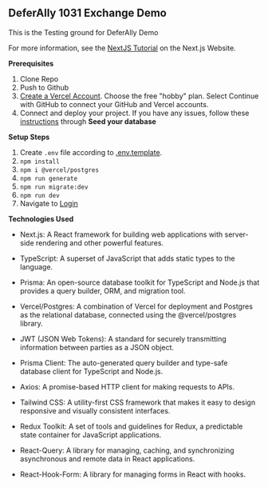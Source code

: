 ## DeferAlly 1031 Exchange Demo

This is the Testing ground for DeferAlly Demo

For more information, see the [NextJS Tutorial](https://nextjs.org/learn/dashboard-app) on the Next.js Website.

**Prerequisites**
1. Clone Repo
2. Push to Github
3. [Create a Vercel Account](vercel.com/signup). Choose the free "hobby" plan. Select Continue with GitHub to connect your GitHub and Vercel accounts.
4. Connect and deploy your project. If you have any issues, follow these [instructions](https://nextjs.org/learn/dashboard-app/setting-up-your-database#connect-and-deploy-your-project) through **Seed your database**

**Setup Steps**
1. Create `.env` file according to [.env.template](./.env.template).
2. `npm install`
3. `npm i @vercel/postgres`
4. `npm run generate`
5. `npm run migrate:dev`
6. `npm run dev`
7. Navigate to [Login](http://localhost:3000/login)

**Technologies Used**
- Next.js:
A React framework for building web applications with server-side rendering and other powerful features.

- TypeScript:
A superset of JavaScript that adds static types to the language.

- Prisma:
An open-source database toolkit for TypeScript and Node.js that provides a query builder, ORM, and migration tool.

- Vercel/Postgres:
A combination of Vercel for deployment and Postgres as the relational database, connected using the @vercel/postgres library.

- JWT (JSON Web Tokens):
A standard for securely transmitting information between parties as a JSON object.

- Prisma Client:
The auto-generated query builder and type-safe database client for TypeScript and Node.js.

- Axios:
A promise-based HTTP client for making requests to APIs.

- Tailwind CSS:
A utility-first CSS framework that makes it easy to design responsive and visually consistent interfaces.

- Redux Toolkit:
A set of tools and guidelines for Redux, a predictable state container for JavaScript applications.

- React-Query:
A library for managing, caching, and synchronizing asynchronous and remote data in React applications.

- React-Hook-Form:
A library for managing forms in React with hooks.
